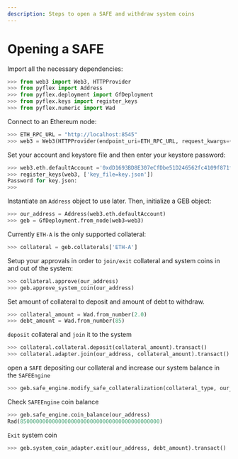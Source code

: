 ```yaml
---
description: Steps to open a SAFE and withdraw system coins
---
```


# Opening a SAFE

Import all the necessary dependencies:

```python
>>> from web3 import Web3, HTTPProvider
>>> from pyflex import Address
>>> from pyflex.deployment import GfDeployment
>>> from pyflex.keys import register_keys
>>> from pyflex.numeric import Wad 
```

Connect to an Ethereum node:

```python
>>> ETH_RPC_URL = "http://localhost:8545"
>>> web3 = Web3(HTTPProvider(endpoint_uri=ETH_RPC_URL, request_kwargs={"timeout": 60}))
```

Set your account and keystore file and then enter your keystore password:

```python
>>> web3.eth.defaultAccount ='0xdD1693BD8E307eCfDbe51D246562fc4109f871f8'
>>> register_keys(web3, ['key_file=key.json'])
Password for key.json: 
>>>
```

Instantiate an `Address` object to use later. Then, initialize a GEB object:

```python
>>> our_address = Address(web3.eth.defaultAccount)
>>> geb = GfDeployment.from_node(web3=web3)
```

Currently `ETH-A` is the only supported collateral:

```python
>>> collateral = geb.collaterals['ETH-A']
```

Setup your approvals in order to `join/exit` collateral and system coins in and out of the system:

```python
>>> collateral.approve(our_address)
>>> geb.approve_system_coin(our_address)
```

Set amount of collateral to deposit and amount of debt to withdraw.

```python
>>> collateral_amount = Wad.from_number(2.0)
>>> debt_amount = Wad.from_number(85)
```

`deposit` collateral and `join` it to the system

```python
>>> collateral.collateral.deposit(collateral_amount).transact()
>>> collateral.adapter.join(our_address, collateral_amount).transact()
```

open a `SAFE` depositing our collateral and increase our system balance in the `SAFEEngine`

```python
>>> geb.safe_engine.modify_safe_collateralization(collateral_type, our_address, delta_collateral=collateral_amount, delta_debt=debt_amount).transact()
```

Check `SAFEEngine` coin balance

```python
>>> geb.safe_engine.coin_balance(our_address)
Rad(85000000000000000000000000000000000000000000)
```

`Exit` system coin

```python
>>> geb.system_coin_adapter.exit(our_address, debt_amount).transact()
```

